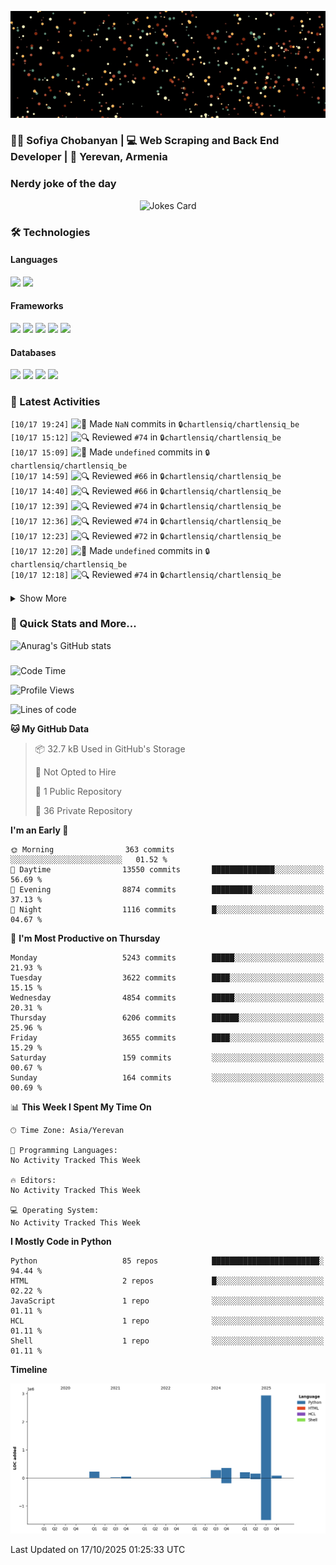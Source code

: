 <p align="center">
  <img src="images/github.gif" alt="Hello, I am Sofiya" />
</p>

<h3> 👩‍💻 Sofiya Chobanyan | 💻 Web Scraping and Back End Developer | 📍 Yerevan, Armenia </h3>


### Nerdy joke of the day

<p align="center">
<img src="https://readme-jokes.vercel.app/api?theme=tokyonight" alt="Jokes Card" />
</p>

### 🛠️ Technologies

#### Languages

<code><img height="30" src="https://img.shields.io/badge/python-3670A0?style=for-the-badge&logo=python&logoColor=ffdd54"></code>
<code><img height="30" src="https://img.shields.io/badge/c++-%2300599C.svg?style=for-the-badge&logo=c%2B%2B&logoColor=white"></code>

#### Frameworks

<code><img height="30" src="https://img.shields.io/badge/django-%23092E20.svg?style=for-the-badge&logo=django&logoColor=white"></code>
<code><img height="30" src="https://img.shields.io/badge/DJANGO-REST-ff1709?style=for-the-badge&logo=django&logoColor=white&color=ff1709&labelColor=gray"></code>
<code><img height="30" src="https://img.shields.io/badge/flask-%23000.svg?style=for-the-badge&logo=flask&logoColor=white"></code>
<code><img height="30" src="https://img.shields.io/badge/-Selenium-brightgreen"></code>
<code><img height="30" src="https://img.shields.io/badge/-Scrapy-green"></code>

#### Databases

<code><img height="30" src="https://img.shields.io/badge/postgres-%23316192.svg?style=for-the-badge&logo=postgresql&logoColor=white"></code>
<code><img height="30" src="https://img.shields.io/badge/sqlite-%2307405e.svg?style=for-the-badge&logo=sqlite&logoColor=white"></code>
<code><img height="30" src="https://img.shields.io/badge/MongoDB-%234ea94b.svg?style=for-the-badge&logo=mongodb&logoColor=white"></code>
<code><img height="30" src="https://img.shields.io/badge/redis-%23DD0031.svg?style=for-the-badge&logo=redis&logoColor=white"></code>


### 💫 Latest Activities

<!--START_SECTION:activity-->
`[10/17 19:24]` <img alt="📝" src="https://github.com/cheesits456/github-activity-readme/raw/master/icons/commit.png" align="top" height="18"> Made `NaN` commits in <span title="Private Repo">`🔒chartlensiq/chartlensiq_be`</span>  
`[10/17 15:12]` <img alt="🔍" src="https://github.com/cheesits456/github-activity-readme/raw/master/icons/review.png" align="top" height="18"> Reviewed `#74` in <span title="Private Repo">`🔒chartlensiq/chartlensiq_be`</span>  
`[10/17 15:09]` <img alt="📝" src="https://github.com/cheesits456/github-activity-readme/raw/master/icons/commit.png" align="top" height="18"> Made `undefined` commits in <span title="Private Repo">`🔒chartlensiq/chartlensiq_be`</span>  
`[10/17 14:59]` <img alt="🔍" src="https://github.com/cheesits456/github-activity-readme/raw/master/icons/review.png" align="top" height="18"> Reviewed `#66` in <span title="Private Repo">`🔒chartlensiq/chartlensiq_be`</span>  
`[10/17 14:40]` <img alt="🔍" src="https://github.com/cheesits456/github-activity-readme/raw/master/icons/review.png" align="top" height="18"> Reviewed `#66` in <span title="Private Repo">`🔒chartlensiq/chartlensiq_be`</span>  
`[10/17 12:39]` <img alt="🔍" src="https://github.com/cheesits456/github-activity-readme/raw/master/icons/review.png" align="top" height="18"> Reviewed `#74` in <span title="Private Repo">`🔒chartlensiq/chartlensiq_be`</span>  
`[10/17 12:36]` <img alt="🔍" src="https://github.com/cheesits456/github-activity-readme/raw/master/icons/review.png" align="top" height="18"> Reviewed `#74` in <span title="Private Repo">`🔒chartlensiq/chartlensiq_be`</span>  
`[10/17 12:23]` <img alt="🔍" src="https://github.com/cheesits456/github-activity-readme/raw/master/icons/review.png" align="top" height="18"> Reviewed `#72` in <span title="Private Repo">`🔒chartlensiq/chartlensiq_be`</span>  
`[10/17 12:20]` <img alt="📝" src="https://github.com/cheesits456/github-activity-readme/raw/master/icons/commit.png" align="top" height="18"> Made `undefined` commits in <span title="Private Repo">`🔒chartlensiq/chartlensiq_be`</span>  
`[10/17 12:18]` <img alt="🔍" src="https://github.com/cheesits456/github-activity-readme/raw/master/icons/review.png" align="top" height="18"> Reviewed `#74` in <span title="Private Repo">`🔒chartlensiq/chartlensiq_be`</span>  

<details><summary>Show More</summary>

`[10/17 10:27]` <img alt="🔍" src="https://github.com/cheesits456/github-activity-readme/raw/master/icons/review.png" align="top" height="18"> Reviewed `#73` in <span title="Private Repo">`🔒chartlensiq/chartlensiq_be`</span>  
`[10/17 09:53]` <img alt="🔍" src="https://github.com/cheesits456/github-activity-readme/raw/master/icons/review.png" align="top" height="18"> Reviewed `#73` in <span title="Private Repo">`🔒chartlensiq/chartlensiq_be`</span>  
`[10/17 01:25]` <img alt="📝" src="https://github.com/cheesits456/github-activity-readme/raw/master/icons/commit.png" align="top" height="18"> Made `undefined` commits in [Sofiyayan/Sofiyayan](https://github.com/Sofiyayan/Sofiyayan)  
`[10/16 21:12]` <img alt="📝" src="https://github.com/cheesits456/github-activity-readme/raw/master/icons/commit.png" align="top" height="18"> Made `NaN` commits in <span title="Private Repo">`🔒chartlensiq/chartlensiq_be`</span>  
`[10/16 17:24]` <img alt="✅" src="https://github.com/cheesits456/github-activity-readme/raw/master/icons/pr-open.png" align="top" height="18"> Opened PR `#74` in <span title="Private Repo">`🔒chartlensiq/chartlensiq_be`</span>  
`[10/16 17:24]` <img alt="📝" src="https://github.com/cheesits456/github-activity-readme/raw/master/icons/commit.png" align="top" height="18"> Made `undefined` commits in <span title="Private Repo">`🔒chartlensiq/chartlensiq_be`</span>  
`[10/16 17:21]` <img alt="📂" src="https://github.com/cheesits456/github-activity-readme/raw/master/icons/create-branch.png" align="top" height="18"> Created branch `feat/posthog` in <span title="Private Repo">`🔒chartlensiq/chartlensiq_be`</span>  
`[10/16 14:41]` <img alt="📝" src="https://github.com/cheesits456/github-activity-readme/raw/master/icons/commit.png" align="top" height="18"> Made `NaN` commits in <span title="Private Repo">`🔒chartlensiq/chartlensiq_be`</span>  
`[10/16 13:04]` <img alt="✅" src="https://github.com/cheesits456/github-activity-readme/raw/master/icons/pr-open.png" align="top" height="18"> Opened PR `#72` in <span title="Private Repo">`🔒chartlensiq/chartlensiq_be`</span>  
`[10/16 13:00]` <img alt="📝" src="https://github.com/cheesits456/github-activity-readme/raw/master/icons/commit.png" align="top" height="18"> Made `NaN` commits in <span title="Private Repo">`🔒chartlensiq/chartlensiq_be`</span>  
`[10/16 12:18]` <img alt="📂" src="https://github.com/cheesits456/github-activity-readme/raw/master/icons/create-branch.png" align="top" height="18"> Created branch `feat/parsing-changes-with-params` in <span title="Private Repo">`🔒chartlensiq/chartlensiq_be`</span>  
`[10/16 11:40]` <img alt="✅" src="https://github.com/cheesits456/github-activity-readme/raw/master/icons/pr-open.png" align="top" height="18"> Opened PR `#71` in <span title="Private Repo">`🔒chartlensiq/chartlensiq_be`</span>  
`[10/16 11:40]` <img alt="✅" src="https://github.com/cheesits456/github-activity-readme/raw/master/icons/pr-open.png" align="top" height="18"> Opened PR `#70` in <span title="Private Repo">`🔒chartlensiq/chartlensiq_be`</span>  
`[10/16 11:39]` <img alt="📂" src="https://github.com/cheesits456/github-activity-readme/raw/master/icons/create-branch.png" align="top" height="18"> Created branch `fix/forgot-password-errors` in <span title="Private Repo">`🔒chartlensiq/chartlensiq_be`</span>  
`[10/16 11:37]` <img alt="📂" src="https://github.com/cheesits456/github-activity-readme/raw/master/icons/create-branch.png" align="top" height="18"> Created branch `fix/crud-usage` in <span title="Private Repo">`🔒chartlensiq/chartlensiq_be`</span>  
`[10/16 11:02]` <img alt="📝" src="https://github.com/cheesits456/github-activity-readme/raw/master/icons/commit.png" align="top" height="18"> Made `NaN` commits in <span title="Private Repo">`🔒chartlensiq/chartlensiq_be`</span>  
`[10/16 09:34]` <img alt="📂" src="https://github.com/cheesits456/github-activity-readme/raw/master/icons/create-branch.png" align="top" height="18"> Created branch `feat/observations-from-api` in <span title="Private Repo">`🔒chartlensiq/chartlensiq_be`</span>  
`[10/16 01:25]` <img alt="📝" src="https://github.com/cheesits456/github-activity-readme/raw/master/icons/commit.png" align="top" height="18"> Made `undefined` commits in [Sofiyayan/Sofiyayan](https://github.com/Sofiyayan/Sofiyayan)  
`[10/15 14:56]` <img alt="🗣" src="https://github.com/cheesits456/github-activity-readme/raw/master/icons/comment.png" align="top" height="18"> Commented on `#68` in <span title="Private Repo">`🔒chartlensiq/chartlensiq_be`</span>  
`[10/15 14:51]` <img alt="🔍" src="https://github.com/cheesits456/github-activity-readme/raw/master/icons/review.png" align="top" height="18"> Reviewed `#66` in <span title="Private Repo">`🔒chartlensiq/chartlensiq_be`</span>  
`[10/15 14:49]` <img alt="🔍" src="https://github.com/cheesits456/github-activity-readme/raw/master/icons/review.png" align="top" height="18"> Reviewed `#66` in <span title="Private Repo">`🔒chartlensiq/chartlensiq_be`</span>  
`[10/15 14:48]` <img alt="🔍" src="https://github.com/cheesits456/github-activity-readme/raw/master/icons/review.png" align="top" height="18"> Reviewed `#66` in <span title="Private Repo">`🔒chartlensiq/chartlensiq_be`</span>  
`[10/15 14:20]` <img alt="🔍" src="https://github.com/cheesits456/github-activity-readme/raw/master/icons/review.png" align="top" height="18"> Reviewed `#66` in <span title="Private Repo">`🔒chartlensiq/chartlensiq_be`</span>  
`[10/15 14:20]` <img alt="🔍" src="https://github.com/cheesits456/github-activity-readme/raw/master/icons/review.png" align="top" height="18"> Reviewed `#66` in <span title="Private Repo">`🔒chartlensiq/chartlensiq_be`</span>  
`[10/15 13:49]` <img alt="📝" src="https://github.com/cheesits456/github-activity-readme/raw/master/icons/commit.png" align="top" height="18"> Made `NaN` commits in <span title="Private Repo">`🔒chartlensiq/chartlensiq_be`</span>  
`[10/15 01:26]` <img alt="📝" src="https://github.com/cheesits456/github-activity-readme/raw/master/icons/commit.png" align="top" height="18"> Made `undefined` commits in [Sofiyayan/Sofiyayan](https://github.com/Sofiyayan/Sofiyayan)  
`[10/14 20:51]` <img alt="📝" src="https://github.com/cheesits456/github-activity-readme/raw/master/icons/commit.png" align="top" height="18"> Made `undefined` commits in <span title="Private Repo">`🔒chartlensiq/chartlensiq_be`</span>  
`[10/14 20:47]` <img alt="✅" src="https://github.com/cheesits456/github-activity-readme/raw/master/icons/pr-open.png" align="top" height="18"> Opened PR `#69` in <span title="Private Repo">`🔒chartlensiq/chartlensiq_be`</span>  
`[10/14 18:02]` <img alt="✅" src="https://github.com/cheesits456/github-activity-readme/raw/master/icons/pr-open.png" align="top" height="18"> Opened PR `#68` in <span title="Private Repo">`🔒chartlensiq/chartlensiq_be`</span>  
`[10/14 18:01]` <img alt="📝" src="https://github.com/cheesits456/github-activity-readme/raw/master/icons/commit.png" align="top" height="18"> Made `NaN` commits in <span title="Private Repo">`🔒chartlensiq/chartlensiq_be`</span>  
`[10/14 13:59]` <img alt="📂" src="https://github.com/cheesits456/github-activity-readme/raw/master/icons/create-branch.png" align="top" height="18"> Created branch `feat/new-user-flow` in <span title="Private Repo">`🔒chartlensiq/chartlensiq_be`</span>  
`[10/14 12:19]` <img alt="✅" src="https://github.com/cheesits456/github-activity-readme/raw/master/icons/pr-open.png" align="top" height="18"> Opened PR `#67` in <span title="Private Repo">`🔒chartlensiq/chartlensiq_be`</span>  
`[10/14 12:19]` <img alt="📂" src="https://github.com/cheesits456/github-activity-readme/raw/master/icons/create-branch.png" align="top" height="18"> Created branch `feat/cohort-details` in <span title="Private Repo">`🔒chartlensiq/chartlensiq_be`</span>  
`[10/14 10:17]` <img alt="📝" src="https://github.com/cheesits456/github-activity-readme/raw/master/icons/commit.png" align="top" height="18"> Made `NaN` commits in <span title="Private Repo">`🔒chartlensiq/chartlensiq_be`</span>  
`[10/14 01:25]` <img alt="📝" src="https://github.com/cheesits456/github-activity-readme/raw/master/icons/commit.png" align="top" height="18"> Made `undefined` commits in [Sofiyayan/Sofiyayan](https://github.com/Sofiyayan/Sofiyayan)  
`[10/13 19:40]` <img alt="📝" src="https://github.com/cheesits456/github-activity-readme/raw/master/icons/commit.png" align="top" height="18"> Made `NaN` commits in <span title="Private Repo">`🔒chartlensiq/chartlensiq_be`</span>  
`[10/13 01:28]` <img alt="📝" src="https://github.com/cheesits456/github-activity-readme/raw/master/icons/commit.png" align="top" height="18"> Made `NaN` commits in [Sofiyayan/Sofiyayan](https://github.com/Sofiyayan/Sofiyayan)  
`[10/10 11:33]` <img alt="📂" src="https://github.com/cheesits456/github-activity-readme/raw/master/icons/create-branch.png" align="top" height="18"> Created branch `feat/dynamic-param-injection` in <span title="Private Repo">`🔒chartlensiq/chartlensiq_be`</span>  
`[10/10 01:23]` <img alt="📝" src="https://github.com/cheesits456/github-activity-readme/raw/master/icons/commit.png" align="top" height="18"> Made `undefined` commits in [Sofiyayan/Sofiyayan](https://github.com/Sofiyayan/Sofiyayan)  
`[10/09 17:11]` <img alt="📝" src="https://github.com/cheesits456/github-activity-readme/raw/master/icons/commit.png" align="top" height="18"> Made `NaN` commits in <span title="Private Repo">`🔒chartlensiq/chartlensiq_be`</span>  
`[10/09 01:23]` <img alt="📝" src="https://github.com/cheesits456/github-activity-readme/raw/master/icons/commit.png" align="top" height="18"> Made `undefined` commits in [Sofiyayan/Sofiyayan](https://github.com/Sofiyayan/Sofiyayan)  
`[10/08 16:53]` <img alt="📝" src="https://github.com/cheesits456/github-activity-readme/raw/master/icons/commit.png" align="top" height="18"> Made `NaN` commits in <span title="Private Repo">`🔒chartlensiq/chartlensiq_be`</span>  
`[10/08 01:23]` <img alt="📝" src="https://github.com/cheesits456/github-activity-readme/raw/master/icons/commit.png" align="top" height="18"> Made `undefined` commits in [Sofiyayan/Sofiyayan](https://github.com/Sofiyayan/Sofiyayan)  
`[10/07 12:43]` <img alt="📝" src="https://github.com/cheesits456/github-activity-readme/raw/master/icons/commit.png" align="top" height="18"> Made `NaN` commits in <span title="Private Repo">`🔒chartlensiq/chartlensiq_be`</span>  
`[10/07 01:22]` <img alt="📝" src="https://github.com/cheesits456/github-activity-readme/raw/master/icons/commit.png" align="top" height="18"> Made `undefined` commits in [Sofiyayan/Sofiyayan](https://github.com/Sofiyayan/Sofiyayan)  
`[10/06 17:45]` <img alt="📝" src="https://github.com/cheesits456/github-activity-readme/raw/master/icons/commit.png" align="top" height="18"> Made `NaN` commits in <span title="Private Repo">`🔒chartlensiq/chartlensiq_be`</span>  
`[10/06 01:24]` <img alt="📝" src="https://github.com/cheesits456/github-activity-readme/raw/master/icons/commit.png" align="top" height="18"> Made `NaN` commits in [Sofiyayan/Sofiyayan](https://github.com/Sofiyayan/Sofiyayan)  
`[10/03 16:05]` <img alt="📝" src="https://github.com/cheesits456/github-activity-readme/raw/master/icons/commit.png" align="top" height="18"> Made `NaN` commits in <span title="Private Repo">`🔒chartlensiq/chartlensiq_be`</span>  
`[10/03 12:27]` <img alt="📂" src="https://github.com/cheesits456/github-activity-readme/raw/master/icons/create-branch.png" align="top" height="18"> Created branch `feat/new-params-prostate` in <span title="Private Repo">`🔒chartlensiq/chartlensiq_be`</span>  
`[10/03 01:21]` <img alt="📝" src="https://github.com/cheesits456/github-activity-readme/raw/master/icons/commit.png" align="top" height="18"> Made `undefined` commits in [Sofiyayan/Sofiyayan](https://github.com/Sofiyayan/Sofiyayan)  
`[10/02 09:22]` <img alt="✅" src="https://github.com/cheesits456/github-activity-readme/raw/master/icons/pr-open.png" align="top" height="18"> Opened PR `#62` in <span title="Private Repo">`🔒chartlensiq/chartlensiq_be`</span>  
`[10/02 09:21]` <img alt="📂" src="https://github.com/cheesits456/github-activity-readme/raw/master/icons/create-branch.png" align="top" height="18"> Created branch `feat/CHAR-64-fuzzy-search-on-the-user-inputed-values` in <span title="Private Repo">`🔒chartlensiq/chartlensiq_be`</span>  
`[10/02 01:22]` <img alt="📝" src="https://github.com/cheesits456/github-activity-readme/raw/master/icons/commit.png" align="top" height="18"> Made `undefined` commits in [Sofiyayan/Sofiyayan](https://github.com/Sofiyayan/Sofiyayan)  
`[10/01 11:32]` <img alt="📝" src="https://github.com/cheesits456/github-activity-readme/raw/master/icons/commit.png" align="top" height="18"> Made `NaN` commits in <span title="Private Repo">`🔒chartlensiq/chartlensiq_be`</span>  
`[10/01 10:17]` <img alt="✅" src="https://github.com/cheesits456/github-activity-readme/raw/master/icons/pr-open.png" align="top" height="18"> Opened PR `#61` in <span title="Private Repo">`🔒chartlensiq/chartlensiq_be`</span>  
`[10/01 10:17]` <img alt="📝" src="https://github.com/cheesits456/github-activity-readme/raw/master/icons/commit.png" align="top" height="18"> Made `undefined` commits in <span title="Private Repo">`🔒chartlensiq/chartlensiq_be`</span>  
`[10/01 10:16]` <img alt="📂" src="https://github.com/cheesits456/github-activity-readme/raw/master/icons/create-branch.png" align="top" height="18"> Created branch `feat/history-in-copilot` in <span title="Private Repo">`🔒chartlensiq/chartlensiq_be`</span>  
`[10/01 01:32]` <img alt="📝" src="https://github.com/cheesits456/github-activity-readme/raw/master/icons/commit.png" align="top" height="18"> Made `undefined` commits in [Sofiyayan/Sofiyayan](https://github.com/Sofiyayan/Sofiyayan)  
`[09/30 18:20]` <img alt="✅" src="https://github.com/cheesits456/github-activity-readme/raw/master/icons/pr-open.png" align="top" height="18"> Opened PR `#59` in <span title="Private Repo">`🔒chartlensiq/chartlensiq_be`</span>  
`[09/30 18:20]` <img alt="📂" src="https://github.com/cheesits456/github-activity-readme/raw/master/icons/create-branch.png" align="top" height="18"> Created branch `feat/CHAR-242` in <span title="Private Repo">`🔒chartlensiq/chartlensiq_be`</span>  
`[09/30 11:05]` <img alt="📝" src="https://github.com/cheesits456/github-activity-readme/raw/master/icons/commit.png" align="top" height="18"> Made `undefined` commits in <span title="Private Repo">`🔒chartlensiq/chartlensiq_be`</span>  
`[09/30 01:24]` <img alt="📝" src="https://github.com/cheesits456/github-activity-readme/raw/master/icons/commit.png" align="top" height="18"> Made `NaN` commits in [Sofiyayan/Sofiyayan](https://github.com/Sofiyayan/Sofiyayan)  
`[09/19 18:38]` <img alt="📝" src="https://github.com/cheesits456/github-activity-readme/raw/master/icons/commit.png" align="top" height="18"> Made `undefined` commits in <span title="Private Repo">`🔒chartlensiq/chartlensiq_be`</span>  
`[09/19 18:37]` <img alt="✅" src="https://github.com/cheesits456/github-activity-readme/raw/master/icons/pr-open.png" align="top" height="18"> Opened PR `#50` in <span title="Private Repo">`🔒chartlensiq/chartlensiq_be`</span>  
`[09/19 18:37]` <img alt="📂" src="https://github.com/cheesits456/github-activity-readme/raw/master/icons/create-branch.png" align="top" height="18"> Created branch `feat/braintrust` in <span title="Private Repo">`🔒chartlensiq/chartlensiq_be`</span>  
`[09/19 15:29]` <img alt="📝" src="https://github.com/cheesits456/github-activity-readme/raw/master/icons/commit.png" align="top" height="18"> Made `undefined` commits in <span title="Private Repo">`🔒chartlensiq/chartlensiq_be`</span>  
`[09/19 13:08]` <img alt="✅" src="https://github.com/cheesits456/github-activity-readme/raw/master/icons/pr-open.png" align="top" height="18"> Opened PR `#49` in <span title="Private Repo">`🔒chartlensiq/chartlensiq_be`</span>  
`[09/19 08:47]` <img alt="📝" src="https://github.com/cheesits456/github-activity-readme/raw/master/icons/commit.png" align="top" height="18"> Made `NaN` commits in <span title="Private Repo">`🔒chartlensiq/chartlensiq_be`</span>  
`[09/19 01:23]` <img alt="📝" src="https://github.com/cheesits456/github-activity-readme/raw/master/icons/commit.png" align="top" height="18"> Made `NaN` commits in [Sofiyayan/Sofiyayan](https://github.com/Sofiyayan/Sofiyayan)  

</details>
<!--END_SECTION:activity-->


### 🚀 Quick Stats and More...

![Anurag's GitHub stats](https://github-readme-stats.vercel.app/api?username=Sofiyayan&show_icons=true&theme=tokyonight)


### 
<!--START_SECTION:waka-->
![Code Time](http://img.shields.io/badge/Code%20Time-391%20hrs%2027%20mins-blue)

![Profile Views](http://img.shields.io/badge/Profile%20Views-0-blue)

![Lines of code](https://img.shields.io/badge/From%20Hello%20World%20I%27ve%20Written-4.3%20million%20lines%20of%20code-blue)

**🐱 My GitHub Data** 

> 📦 32.7 kB Used in GitHub's Storage 
 > 
> 🚫 Not Opted to Hire
 > 
> 📜 1 Public Repository 
 > 
> 🔑 36 Private Repository 
 > 
**I'm an Early 🐤** 

```text
🌞 Morning                363 commits         ░░░░░░░░░░░░░░░░░░░░░░░░░   01.52 % 
🌆 Daytime                13550 commits       ██████████████░░░░░░░░░░░   56.69 % 
🌃 Evening                8874 commits        █████████░░░░░░░░░░░░░░░░   37.13 % 
🌙 Night                  1116 commits        █░░░░░░░░░░░░░░░░░░░░░░░░   04.67 % 
```
📅 **I'm Most Productive on Thursday** 

```text
Monday                   5243 commits        █████░░░░░░░░░░░░░░░░░░░░   21.93 % 
Tuesday                  3622 commits        ████░░░░░░░░░░░░░░░░░░░░░   15.15 % 
Wednesday                4854 commits        █████░░░░░░░░░░░░░░░░░░░░   20.31 % 
Thursday                 6206 commits        ██████░░░░░░░░░░░░░░░░░░░   25.96 % 
Friday                   3655 commits        ████░░░░░░░░░░░░░░░░░░░░░   15.29 % 
Saturday                 159 commits         ░░░░░░░░░░░░░░░░░░░░░░░░░   00.67 % 
Sunday                   164 commits         ░░░░░░░░░░░░░░░░░░░░░░░░░   00.69 % 
```


📊 **This Week I Spent My Time On** 

```text
🕑︎ Time Zone: Asia/Yerevan

💬 Programming Languages: 
No Activity Tracked This Week

🔥 Editors: 
No Activity Tracked This Week

💻 Operating System: 
No Activity Tracked This Week
```

**I Mostly Code in Python** 

```text
Python                   85 repos            ████████████████████████░   94.44 % 
HTML                     2 repos             █░░░░░░░░░░░░░░░░░░░░░░░░   02.22 % 
JavaScript               1 repo              ░░░░░░░░░░░░░░░░░░░░░░░░░   01.11 % 
HCL                      1 repo              ░░░░░░░░░░░░░░░░░░░░░░░░░   01.11 % 
Shell                    1 repo              ░░░░░░░░░░░░░░░░░░░░░░░░░   01.11 % 
```



**Timeline**

![Lines of Code chart](https://raw.githubusercontent.com/Sofiyayan/Sofiyayan/master/assets/bar_graph.png)


 Last Updated on 17/10/2025 01:25:33 UTC
<!--END_SECTION:waka-->


<!--
**Sofiyayan/Sofiyayan** is a ✨ _special_ ✨ repository because its `README.md` (this file) appears on your GitHub profile.

Here are some ideas to get you started:

- 🔭 I’m currently working on ...
- 🌱 I’m currently learning ...
- 👯 I’m looking to collaborate on ...
- 🤔 I’m looking for help with ...
- 💬 Ask me about ...
- 📫 How to reach me: ...
- 😄 Pronouns: ...
- ⚡ Fun fact: ...
-->
